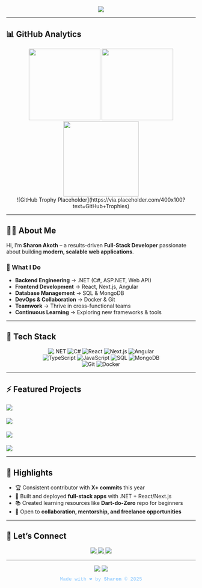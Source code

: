 <div align="center">  
<img src="https://capsule-render.vercel.app/api?type=waving&color=gradient&customColorList=30,60,90&height=200&section=header&text=Sharon%20Akoth&fontSize=50&fontColor=ffffff&animation=twinkling&fontAlignY=35&desc=.NET%20•%20React%20•%20Next.js%20•%20Angular%20Developer&descSize=20&descAlignY=55&descColor=00d4ff" />
</div>

---

## 📊 GitHub Analytics  
<div align="center">
<img height="190" src="https://github-readme-stats.vercel.app/api?username=sharonoito&show_icons=true&theme=radical&include_all_commits=true&count_private=true&cache_seconds=30&bg_color=0d1117&border_color=00d4ff&title_color=00d4ff&text_color=ffffff&icon_color=ff6b6b&ring_color=00d4ff&fire_color=ff6b6b&currStreakNum=00d4ff&currStreakLabel=00d4ff&sideNums=00d4ff&sideLabels=ffffff&dates=8cc8ff&hide_border=false&border_radius=15" />
<img height="190" src="https://github-readme-stats.vercel.app/api/top-langs/?username=sharonoito&layout=compact&langs_count=12&theme=radical&cache_seconds=random&bg_color=0d1117&border_color=00d4ff&title_color=00d4ff&text_color=ffffff&hide_border=false&border_radius=15&card_width=320" />
</div>  

<div align="center">
<img height="200" src="https://github-readme-streak-stats.herokuapp.com?user=sharonoito&theme=radical&cache_seconds=random&background=0d1117&border=00d4ff&stroke=00d4ff&ring=ff6b6b&fire=ff6b6b&currStreakNum=00d4ff&sideNums=00d4ff&currStreakLabel=00d4ff&sideLabels=ffffff&dates=8cc8ff&excludeDaysLabel=666666" />
</div>

<div align="center">
  ![GitHub Trophy Placeholder](https://via.placeholder.com/400x100?text=GitHub+Trophies)

<!-- <img src="https://github-profile-trophy.vercel.app/?username=sharonoito&theme=radical&margin-w=10&margin-h=10&no-frame=true&row=1" /> -->
</div>

---

## 👩‍💻 About Me  
Hi, I’m **Sharon Akoth** – a results-driven **Full-Stack Developer** passionate about building **modern, scalable web applications**.  

### 🔹 What I Do
- **Backend Engineering** → .NET (C#, ASP.NET, Web API)  
- **Frontend Development** → React, Next.js, Angular  
- **Database Management** → SQL & MongoDB  
- **DevOps & Collaboration** → Docker & Git  
- **Teamwork** → Thrive in cross-functional teams  
- **Continuous Learning** → Exploring new frameworks & tools  

---

## 🚀 Tech Stack
<div align="center">

![.NET](https://img.shields.io/badge/-.NET-512BD4?style=for-the-badge&logo=dotnet&logoColor=white)
![C#](https://img.shields.io/badge/-C%23-239120?style=for-the-badge&logo=c-sharp&logoColor=white)
![React](https://img.shields.io/badge/-React-61DAFB?style=for-the-badge&logo=react&logoColor=black)
![Next.js](https://img.shields.io/badge/-Next.js-000000?style=for-the-badge&logo=nextdotjs&logoColor=white)
![Angular](https://img.shields.io/badge/-Angular-DD0031?style=for-the-badge&logo=angular&logoColor=white)  
![TypeScript](https://img.shields.io/badge/-TypeScript-3178C6?style=for-the-badge&logo=typescript&logoColor=white)
![JavaScript](https://img.shields.io/badge/-JavaScript-F7DF1E?style=for-the-badge&logo=javascript&logoColor=black)
![SQL](https://img.shields.io/badge/-SQL-336791?style=for-the-badge&logo=postgresql&logoColor=white)
![MongoDB](https://img.shields.io/badge/-MongoDB-47A248?style=for-the-badge&logo=mongodb&logoColor=white)  
![Git](https://img.shields.io/badge/-Git-F05032?style=for-the-badge&logo=git&logoColor=white)
![Docker](https://img.shields.io/badge/-Docker-2496ED?style=for-the-badge&logo=docker&logoColor=white)

</div>

---

## ⚡ Featured Projects  
<div style="display: grid; grid-template-columns: repeat(auto-fit, minmax(400px, 1fr)); gap: 20px; margin: 20px 0;">

<a href="https://github.com/Sharonoito/My-Portfolio">
  <img src="https://github-readme-stats.vercel.app/api/pin/?username=Sharonoito&repo=My-Portfolio&theme=radical&show_owner=true&bg_color=0d1117&border_color=00d4ff&title_color=00d4ff&text_color=ffffff&icon_color=00e676&hide_border=false&border_radius=15" />
</a>

  <a href="https://github.com/Sharonoito/ChurnPredictionML">
    <img src="https://github-readme-stats.vercel.app/api/pin/?username=Sharonoito&repo=ChurnPredictionML&theme=radical&show_owner=true&cache_seconds=30&bg_color=0d1117&border_color=ff4444&title_color=ff4444&text_color=ffffff&icon_color=ff6b6b&hide_border=false&border_radius=15" />
  </a>

<a href="https://github.com/Sharonoito/PoliceApp-Backend">
  <img src="https://github-readme-stats.vercel.app/api/pin/?username=Sharonoito&repo=PoliceApp-Backend&theme=radical&show_owner=true&cache_seconds=random&bg_color=0d1117&border_color=ffcc00&title_color=ffcc00&text_color=ffffff&icon_color=ffcc00&hide_border=false&border_radius=15" />
</a>


</div>  

<img src="https://github-profile-summary-cards.vercel.app/api/cards/profile-details?username=Sharonoito&theme=radical&cache_seconds=random" />

---


## 🌟 Highlights  
- 🏆 Consistent contributor with **X+ commits** this year  
- 🚀 Built and deployed **full-stack apps** with .NET + React/Next.js  
- 📚 Created learning resources like **Dart-do-Zero** repo for beginners  
- 🤝 Open to **collaboration, mentorship, and freelance opportunities**  

---

## 🤝 Let’s Connect

<div align="center">
  <a href="https://www.linkedin.com/in/sharon-akoth-oito/" target="_blank">
    <img src="https://img.shields.io/badge/-LinkedIn-0A66C2?style=for-the-badge&logo=linkedin&logoColor=white" />
  </a>
  <a href="https://sharonportfolio.netlify.app/" target="_blank">
    <img src="https://img.shields.io/badge/-Portfolio-00d4ff?style=for-the-badge&logo=react&logoColor=white" />
  </a>
  <a href="mailto:oitosharonakoth@gmail.com">
    <img src="https://img.shields.io/badge/-Email-D14836?style=for-the-badge&logo=gmail&logoColor=white" />
  </a>
</div>

---

<div align="center">  
<img src="https://capsule-render.vercel.app/api?type=waving&color=gradient&customColorList=0,4,14,18,30&height=120&section=footer&animation=twinkling" />  
<img src="https://komarev.com/ghpvc/?username=sharonoito&style=for-the-badge&color=00d4ff" />  
<p style="color: #00d4ff; font-family: 'Courier New', monospace; margin-top: 10px; font-size: 14px;">
    
</p>
<p style="color: #8cc8ff; font-family: 'Courier New', monospace; font-size: 13px; margin-top: -5px;">
    Made with ❤️ by <strong>Sharon</strong> &copy; 2025
</p>
</div>
